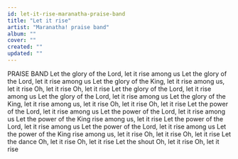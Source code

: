 ```yaml
---
id: let-it-rise-maranatha-praise-band
title: "Let it rise"
artist: "Maranatha! praise band"
album: ""
cover: ""
created: ""
updated: ""
---
```


PRAISE BAND
Let the glory of the Lord, let it rise among us Let the glory of the Lord, let it rise among us Let the glory of the King, let it rise among us, let it rise Oh, let it rise Oh, let it rise Let the glory of the Lord, let it rise among us Let the glory of the Lord, let it rise among us Let the glory of the King, let it rise among us, let it rise Oh, let it rise Oh, let it rise Let the power of the Lord, let it rise among us Let the power of the Lord, let it rise among us Let the power of the King rise among us, let it rise Let the power of the Lord, let it rise among us Let the power of the Lord, let it rise among us Let the power of the King rise among us, let it rise Oh, let it rise Oh, let it rise Let the dance Oh, let it rise Oh, let it rise Let the shout Oh, let it rise Oh, let it rise